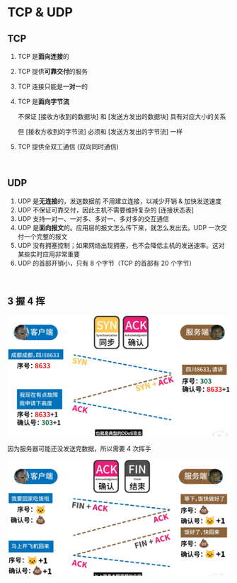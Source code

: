 # TCP & UDP

## TCP

1. TCP 是**面向连接**的

2. TCP 提供**可靠交付**的服务

3. TCP 连接只能是**一对一**的

4. TCP 是**面向字节流**

    不保证 [接收方收到的数据块] 和 [发送方发出的数据块] 具有对应大小的关系

    但 [接收方收到的字节流] 必须和 [发送方发出的字节流] 一样

5. TCP 提供全双工通信 (双向同时通信)

<br>

## UDP

1. UDP 是**无连接**的，发送数据前 不用建立连接，以减少开销 & 加快发送速度
2. UDP 不保证可靠交付，因此主机不需要维持复杂的 [连接状态表]
3. UDP 支持一对一、一对多、多对一、多对多的交互通信
4. UDP 是**面向报文**的。应用层的报文怎么传下来，就怎么发出去。UDP 一次交付一个完整的报文
5. UDP 没有拥塞控制；如果网络出现拥塞，也不会降低主机的发送速率。这对某些实时应用非常重要
6. UDP 的首部开销小，只有 8 个字节（TCP 的首部有 20 个字节）

<br>

## 3 握 4 挥

<img src="picture/image-20220302194649739.png" alt="image-20220302194649739" style="zoom:50%;" />

因为服务器可能还没发送完数据，所以需要 4 次挥手

<img src="picture/image-20220302194518727.png" alt="image-20220302194518727" style="zoom:50%;" />

<br>
